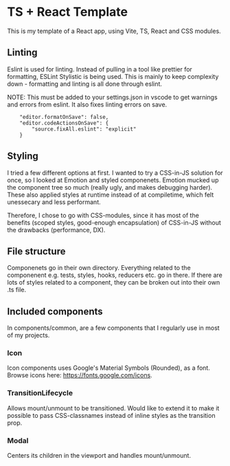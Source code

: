 # TS + React Template

This is my template of a React app, using Vite, TS, React and CSS modules.

## Linting
Eslint is used for linting. Instead of pulling in a tool like prettier for formatting, ESLint Stylistic is being used. This is mainly to keep complexity down - formatting and linting is all done through eslint.

NOTE: 
This must be added to your settings.json in vscode to get warnings and errors from eslint. It also fixes linting errors on save.
```
	"editor.formatOnSave": false,
	"editor.codeActionsOnSave": {
		"source.fixAll.eslint": "explicit"
	}
```

## Styling
I tried a few different options at first. I wanted to try a CSS-in-JS solution for once, so I looked at Emotion and styled componenets. Emotion mucked up the component tree so much (really ugly, and makes debugging harder). These also applied styles at runtime instead of at compiletime, which felt unessecary and less performant.

Therefore, I chose to go with CSS-modules, since it has most of the benefits (scoped styles, good-enough encapsulation) of CSS-in-JS without the drawbacks (performance, DX).

## File structure
Componenets go in their own directory. Everything related to the componenent e.g. tests, styles, hooks, reducers etc. go in there. If there are lots of styles related to a component, they can be broken out into their own .ts file.

## Included components
In components/common, are a few components that I regularly use in most of my projects.

### Icon
Icon components uses Google's Material Symbols (Rounded), as a font. Browse icons here: https://fonts.google.com/icons.

### TransitionLifecycle
Allows mount/unmount to be transitioned. Would like to extend it to make it possible to pass CSS-classnames instead of inline styles as the transition prop.

### Modal
Centers its children in the viewport and handles mount/unmount.

